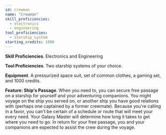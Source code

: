 ```yaml
---
id: crewman
name: "Crewman"
skill_proficiencies:
  - electronics
  - engineering
tool_proficiencies:
  - starship_system
starting_credits: 1000
---
```


__Skill Proficiencies__. Electronics and Engineering

__Tool Proficiencies__. Two starship systems of your choice.

__Equipment__. A pressurized space suit, set of common clothes, a gaming set, and 1000 credits.

__Feature: Ship's Passage__. When you need to, you can secure free passage on a starship for yourself and your adventuring
companions. You might voyage on the ship you served on, or another ship you have good relations with (perhaps one captained
by a former crewmate). Because you're calling in a favor, you can't be certain of a schedule or route that will meet your
every need. Your Galaxy Master will determine how long it takes to get where you need to go. In return for your free passage,
you and your companions are expected to assist the crew during the voyage.